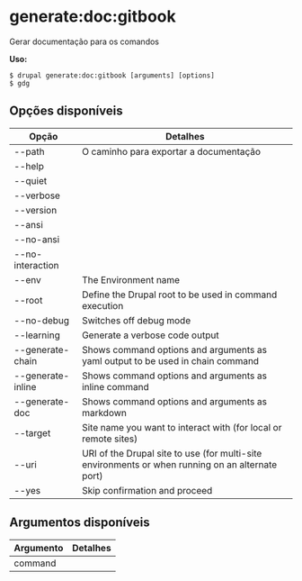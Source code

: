 # generate:doc:gitbook
Gerar documentação para os comandos

**Uso:**
```
$ drupal generate:doc:gitbook [arguments] [options] 
$ gdg  
```

## Opções disponíveis
Opção | Detalhes
-------|-------------
--path | O caminho para exportar a documentação
--help | 
--quiet | 
--verbose | 
--version | 
--ansi | 
--no-ansi | 
--no-interaction | 
--env | The Environment name
--root | Define the Drupal root to be used in command execution
--no-debug | Switches off debug mode
--learning | Generate a verbose code output
--generate-chain | Shows command options and arguments as yaml output to be used in chain command
--generate-inline | Shows command options and arguments as inline command
--generate-doc | Shows command options and arguments as markdown
--target | Site name you want to interact with (for local or remote sites)
--uri | URI of the Drupal site to use (for multi-site environments or when running on an alternate port)
--yes | Skip confirmation and proceed

## Argumentos disponíveis
Argumento | Detalhes
---------|-------------
command | 

